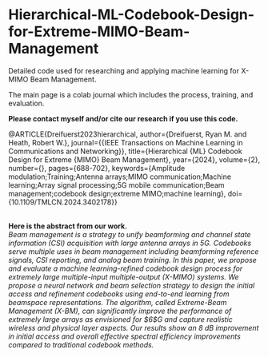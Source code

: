# Hierarchical-ML-Codebook-Design-for-Extreme-MIMO-Beam-Management
Detailed code used for researching and applying machine learning for X-MIMO Beam Management.

The main page is a colab journal which includes the process, training, and evaluation.

<b>Please contact myself and/or cite our research if you use this code.</b>

@ARTICLE{Dreifuerst2023hierarchical,
author={Dreifuerst, Ryan M. and Heath, Robert W.},
  journal={{IEEE Transactions on Machine Learning in Communications and Networking}}, 
  title={Hierarchical {ML} Codebook Design for Extreme {MIMO} Beam Management}, 
  year={2024},
  volume={2},
  number={},
  pages={688-702},
  keywords={Amplitude modulation;Training;Antenna arrays;MIMO communication;Machine learning;Array signal processing;5G mobile communication;Beam management;codebook design;extreme MIMO;machine learning},
  doi={10.1109/TMLCN.2024.3402178}}

</br>
<b>
Here is the abstract from our work.</b> </br>
<i>
    Beam management is a strategy to unify beamforming and channel state information (CSI) acquisition with large antenna arrays in 5G. Codebooks serve multiple uses in beam management including beamforming reference signals, CSI reporting, and analog beam training. 
    In this paper, we propose and evaluate a machine learning-refined codebook design process for extremely large multiple-input multiple-output (X-MIMO) systems. We propose a neural network and beam selection strategy to design the initial access and refinement codebooks using end-to-end learning from beamspace representations. The algorithm, called Extreme-Beam Management  (X-BM), can significantly improve the performance of extremely large arrays as envisioned for $6$G and capture realistic wireless and physical layer aspects. Our results show an 8 dB improvement in initial access and overall effective spectral efficiency improvements compared to traditional codebook methods. </i>

